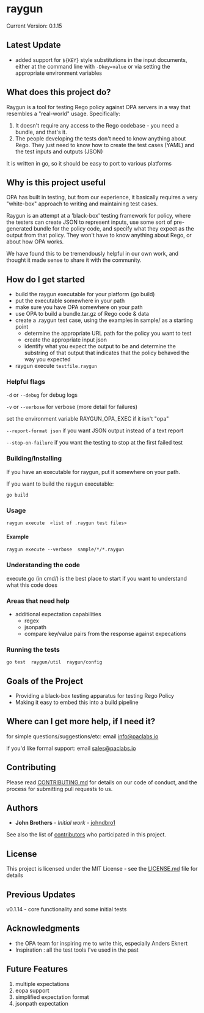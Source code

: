 # raygun

Current Version: 0.1.15

## Latest Update
- added support for ```${KEY}``` style substitutions in the input documents, either at the command line with ```-Dkey=value``` or via setting the appropriate environment variables

## What does this project do?
   Raygun is a tool for testing Rego policy against OPA servers in a way that resembles a "real-world" usage.  Specifically:

   1. It doesn't require any access to the Rego codebase - you need a bundle, and that's it.
   2. The people developing the tests don't need to know anything about Rego.  They just need to know how to create the test cases (YAML) and the test inputs and outputs (JSON)

   It is written in go, so it should be easy to port to various platforms


## Why is this project useful

   OPA has built in testing, but from our experience, it basically requires a very "white-box"
   approach to writing and maintaining test cases.

   Raygun is an attempt at a 'black-box' testing framework for policy, where the testers can
   create JSON to represent inputs, use some sort of pre-generated bundle for the policy code,
   and specify what they expect as the output from that policy.  They won't have to know anything
   about Rego, or about how OPA works.

   We have found this to be tremendously helpful in our own work, and thought it made sense
   to share it with the community.

## How do I get started

* build the raygun executable for your platform (go build)
* put the executable somewhere in your path
* make sure you have OPA somewhere on your path
* use OPA to build a bundle.tar.gz of Rego code & data
* create a .raygun test case, using the examples in sample/ as a starting point
   * determine the appropriate URL path for the policy you want to test
   * create the appropriate input json
   * identify what you expect the output to be and determine the substring of that output that indicates that the policy behaved the way you expected
* raygun execute ```testfile.raygun```

### Helpful flags

```-d``` or ```--debug``` for debug logs

```-v``` or ```--verbose``` for verbose (more detail for failures)

set the environment variable RAYGUN_OPA_EXEC if it isn't "opa"

```--report-format json``` if you want JSON output instead of a text report

```--stop-on-failure``` if you want the testing to stop at the first failed test

### Building/Installing

If you have an executable for raygun, put it somewhere on your path.

If you want to build the raygun executable:

```
go build
```

### Usage

```
raygun execute  <list of .raygun test files>
```

#### Example
```
raygun execute --verbose  sample/*/*.raygun
```

### Understanding the code

   execute.go (in cmd/) is the best place to start if you want to understand what this code does

### Areas that need help

* additional expectation capabilities
   * regex
   * jsonpath
   * compare key/value pairs from the response against expecations

### Running the tests

```
go test  raygun/util  raygun/config
```


## Goals of the Project

   * Providing a black-box testing apparatus for testing Rego Policy
   * Making it easy to embed this into a build pipeline


## Where can I get more help, if I need it?

   for simple questions/suggestions/etc: email info@paclabs.io

   if you'd like formal support: email sales@paclabs.io



## Contributing

Please read [CONTRIBUTING.md]() for details on our code of conduct, and the process for submitting pull requests to us.


## Authors

* **John Brothers** - *Initial work* - [johndbro1](https://github.com/johndbro1)

See also the list of [contributors](https://github.com/paclabsnet/raygun/contributors) who participated in this project.

## License

This project is licensed under the MIT License - see the [LICENSE.md](LICENSE.md) file for details

## Previous Updates
v0.1.14 - core functionality and some initial tests


## Acknowledgments

* the OPA team for inspiring me to write this, especially Anders Eknert
* Inspiration : all the test tools I've used in the past


## Future Features

1. multiple expectations
2. eopa support
3. simplified expectation format
4. jsonpath expectation

